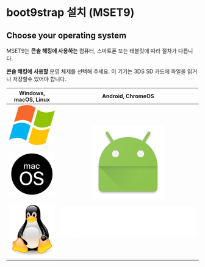 # boot9strap 설치 (MSET9)

## Choose your operating system

MSET9는 **콘솔 해킹에 사용하는** 컴퓨터, 스마트폰 또는 태블릿에 따라 절차가 다릅니다.

**콘솔 해킹에 사용할** 운영 체제를 선택해 주세요. 이 기기는 3DS SD 카드에 파일을 읽거나 저장할수 있어야 합니다.

|                                                                                                      Windows, macOS, Linux                                                                                                     |                                                                            Android, ChromeOS                                                                           |
| :----------------------------------------------------------------------------------------------------------------------------------------------------------------------------------------------------------------------------: | :--------------------------------------------------------------------------------------------------------------------------------------------------------------------: |
| [![Windows](/images/windows.png)](installing-boot9strap-\(mset9-cli\)) <br><br> [![macOS](/images/macos.png)](installing-boot9strap-\(mset9-cli\)) <br><br> [![Linux](/images/linux.png)](installing-boot9strap-\(mset9-cli\)) | [![Android](/images/android.png)](installing-boot9strap-\(mset9-play-store\)) <br><br> [![chromeOS](/images/chromeos.png)](installing-boot9strap-\(mset9-play-store\)) |

